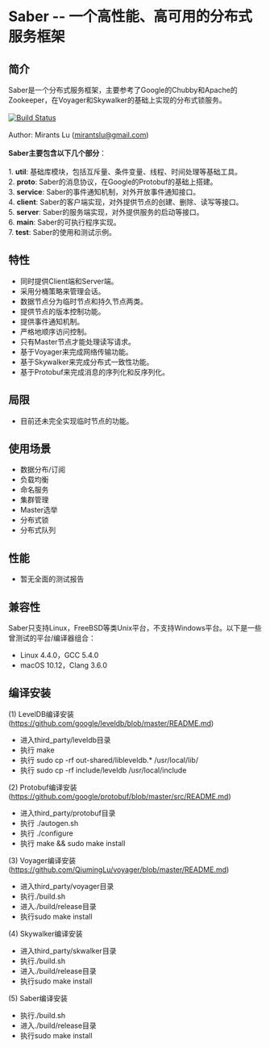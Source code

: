 # Saber -- 一个高性能、高可用的分布式服务框架
## 简介
Saber是一个分布式服务框架，主要参考了Google的Chubby和Apache的Zookeeper，在Voyager和Skywalker的基础上实现的分布式锁服务。
<br/>
<br/>[![Build Status](https://travis-ci.org/QiumingLu/saber.svg?branch=master)](https://travis-ci.org/QiumingLu/saber)
<br/>
<br/>Author: Mirants Lu (mirantslu@gmail.com) 
<br/>
<br/>**Saber主要包含以下几个部分**：
<br/>
<br/>1. **util**: 基础库模块，包括互斥量、条件变量、线程、时间处理等基础工具。
<br/>2. **proto**: Saber的消息协议，在Google的Protobuf的基础上搭建。 
<br/>3. **service**: Saber的事件通知机制，对外开放事件通知接口。
<br/>4. **client**: Saber的客户端实现，对外提供节点的创建、删除、读写等接口。
<br/>5. **server**:  Saber的服务端实现，对外提供服务的启动等接口。
<br/>6. **main**: Saber的可执行程序实现。
<br/>7. **test**: Saber的使用和测试示例。

## 特性
* 同时提供Client端和Server端。
* 采用分桶策略来管理会话。
* 数据节点分为临时节点和持久节点两类。
* 提供节点的版本控制功能。
* 提供事件通知机制。
* 严格地顺序访问控制。
* 只有Master节点才能处理读写请求。
* 基于Voyager来完成网络传输功能。
* 基于Skywalker来完成分布式一致性功能。
* 基于Protobuf来完成消息的序列化和反序列化。

## 局限
* 目前还未完全实现临时节点的功能。

## 使用场景
* 数据分布/订阅
* 负载均衡
* 命名服务
* 集群管理
* Master选举
* 分布式锁
* 分布式队列

## 性能
* 暂无全面的测试报告

## 兼容性
Saber只支持Linux，FreeBSD等类Unix平台，不支持Windows平台。以下是一些曾测试的平台/编译器组合：
* Linux 4.4.0，GCC 5.4.0 
* macOS 10.12，Clang 3.6.0

## 编译安装
(1) LevelDB编译安装(https://github.com/google/leveldb/blob/master/README.md) 
* 进入third_party/leveldb目录 
* 执行 make 
* 执行 sudo cp -rf out-shared/libleveldb.* /usr/local/lib/ 
* 执行 sudo cp -rf include/leveldb /usr/local/include

(2) Protobuf编译安装(https://github.com/google/protobuf/blob/master/src/README.md) 
* 进入third_party/protobuf目录 
* 执行 ./autogen.sh
* 执行 ./configure 
* 执行 make && sudo make install

(3) Voyager编译安装(https://github.com/QiumingLu/voyager/blob/master/README.md) 
* 进入third_party/voyager目录
* 执行./build.sh
* 进入./build/release目录
* 执行sudo make install

(4) Skywalker编译安装
* 进入third_party/skwalker目录
* 执行./build.sh
* 进入./build/release目录
* 执行sudo make install

(5) Saber编译安装
* 执行./build.sh
* 进入./build/release目录
* 执行sudo make install
